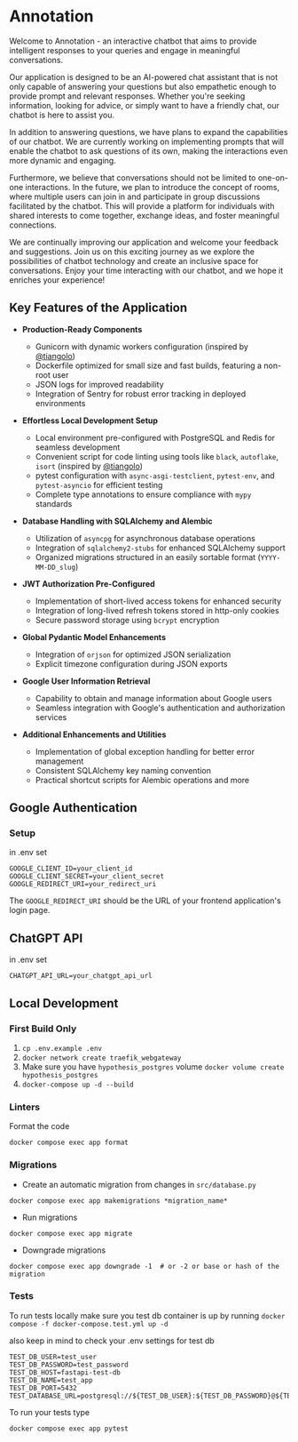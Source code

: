 # Annotation

Welcome to Annotation - an interactive chatbot that aims to provide intelligent responses to your queries and engage in meaningful conversations. 

Our application is designed to be an AI-powered chat assistant that is not only capable of answering your questions but also empathetic enough to provide prompt and relevant responses. Whether you're seeking information, looking for advice, or simply want to have a friendly chat, our chatbot is here to assist you.

In addition to answering questions, we have plans to expand the capabilities of our chatbot. We are currently working on implementing prompts that will enable the chatbot to ask questions of its own, making the interactions even more dynamic and engaging.

Furthermore, we believe that conversations should not be limited to one-on-one interactions. In the future, we plan to introduce the concept of rooms, where multiple users can join in and participate in group discussions facilitated by the chatbot. This will provide a platform for individuals with shared interests to come together, exchange ideas, and foster meaningful connections.

We are continually improving our application and welcome your feedback and suggestions. Join us on this exciting journey as we explore the possibilities of chatbot technology and create an inclusive space for conversations. Enjoy your time interacting with our chatbot, and we hope it enriches your experience!

## Key Features of the Application

- **Production-Ready Components**
    - Gunicorn with dynamic workers configuration (inspired by [@tiangolo](https://github.com/tiangolo))
    - Dockerfile optimized for small size and fast builds, featuring a non-root user
    - JSON logs for improved readability
    - Integration of Sentry for robust error tracking in deployed environments
    
- **Effortless Local Development Setup**
    - Local environment pre-configured with PostgreSQL and Redis for seamless development
    - Convenient script for code linting using tools like `black`, `autoflake`, `isort` (inspired by [@tiangolo](https://github.com/tiangolo))
    - pytest configuration with `async-asgi-testclient`, `pytest-env`, and `pytest-asyncio` for efficient testing
    - Complete type annotations to ensure compliance with `mypy` standards
    
- **Database Handling with SQLAlchemy and Alembic**
    - Utilization of `asyncpg` for asynchronous database operations
    - Integration of `sqlalchemy2-stubs` for enhanced SQLAlchemy support
    - Organized migrations structured in an easily sortable format (`YYYY-MM-DD_slug`)
    
- **JWT Authorization Pre-Configured**
    - Implementation of short-lived access tokens for enhanced security
    - Integration of long-lived refresh tokens stored in http-only cookies
    - Secure password storage using `bcrypt` encryption
    
- **Global Pydantic Model Enhancements**
    - Integration of `orjson` for optimized JSON serialization
    - Explicit timezone configuration during JSON exports
    
- **Google User Information Retrieval**
    - Capability to obtain and manage information about Google users
    - Seamless integration with Google's authentication and authorization services
    
- **Additional Enhancements and Utilities**
    - Implementation of global exception handling for better error management
    - Consistent SQLAlchemy key naming convention
    - Practical shortcut scripts for Alembic operations and more

## Google Authentication

### Setup

in .env set
```dotenv
GOOGLE_CLIENT_ID=your_client_id
GOOGLE_CLIENT_SECRET=your_client_secret
GOOGLE_REDIRECT_URI=your_redirect_uri
```

The `GOOGLE_REDIRECT_URI` should be the URL of your frontend application's login page.


## ChatGPT API

in .env set
```dotenv
CHATGPT_API_URL=your_chatgpt_api_url
```


## Local Development

### First Build Only
1. `cp .env.example .env`
2. `docker network create traefik_webgateway`
3. Make sure you have `hypothesis_postgres` volume `docker volume create hypothesis_postgres`
3. `docker-compose up -d --build`

### Linters
Format the code
```shell
docker compose exec app format
```

### Migrations
- Create an automatic migration from changes in `src/database.py`
```shell
docker compose exec app makemigrations *migration_name*
```
- Run migrations
```shell
docker compose exec app migrate
```
- Downgrade migrations
```shell
docker compose exec app downgrade -1  # or -2 or base or hash of the migration
```
### Tests
To run tests locally make sure you test db container is up by running 
`docker compose -f docker-compose.test.yml up -d` 

also keep in mind to check your .env settings for test db
```dotenv
TEST_DB_USER=test_user
TEST_DB_PASSWORD=test_password
TEST_DB_HOST=fastapi-test-db
TEST_DB_NAME=test_app
TEST_DB_PORT=5432
TEST_DATABASE_URL=postgresql://${TEST_DB_USER}:${TEST_DB_PASSWORD}@${TEST_DB_HOST}:${TEST_DB_PORT}/${TEST_DB_NAME}
```

To run your tests type
```shell
docker compose exec app pytest
```
